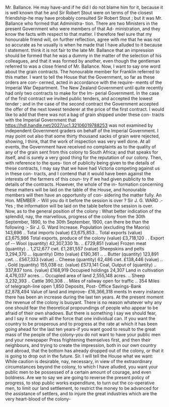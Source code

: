 Mr. Ballance. He may have-and if he did I do not blame him for it, because it is well known that he and Sir Robert Stout were on terms of the closest friendship-he may have probably consulted Sir Robert Stout ; but it was Mr. Ballance who formed that Administra- tion. There are two Ministers in the present Government who were members of that Ad- ministration, and they know the facts with respect to that matter. I therefore feel sure that my honourable friend will, on further reflection, agree with me that he was not so accurate as he usually is when he made that I have alluded to it because I statement. think it is not fair to the late Mr. Ballance that an impression should be formed that he was a dummy in the matter of the selection of his colleagues, and that it was formed by another, even though the gentleman referred to was a close friend of Mr. Ballance. Now, I want to say one word about the grain contracts. The honourable member for Franklin referred to this matter. I want to tell the House that the Government, so far as these orders are con- cerned, acted in accordance with the require- ments of the Imperial War Department. The New Zealand Government until quite recently had only two contracts to make for the Im- perial Government. In the case of the first contract we invited public tenders, and accepted the lowest tender ; and in the case of the second contract the Government accepted the offer of the next lowest tenderer at the price of the first contract. I would like to add that there was not a bag of grain shipped under these con- tracts with the Imperial Government that https://hdl.handle.net/2027/uc1.32106019788253 was not examined by independent Government graders on behalf of the Imperial Government. I may point out also that some thirty thousand sacks of grain were rejected, showing, I think, that the work of inspection was very well done. At all events, the Government have received no complaints as to the quality of any of the grain sent from this colony to South Africa; and that speaks for itself, and is surely a very good thing for the reputation of our colony. Then, with reference to the ques- tion of publicity being given to the details of these contracts, I may say that we have had Victoria competing against us in these con- tracts, and I contend that it would have been against the interests of the farmers of this coun- try if we had given publicity to the details of the contracts. However, the whole of the in- formation concerning these matters will be laid on the table of the House, and honourable members will then have an opportunity of con- sidering the matter fully. An Hon. MEMBER .- Will you do it before the session is over ? Sir J. G. WARD .- Yes ; the information will be laid on the table before the session is over. Now, as to the general position of the colony : What better indication of the splendid, nay, the marvellous, progress of the colony from the 30th September, 1890, to the 30th September, 1900, can there be than the following :- Sir J. G. Ward Increase. Population (excluding the Maoris) 143,696 .. Total imports (value) £3,675,853 .. Total exports (value) £3,675,986 Total exports, produce of the colony (value) £3,718,120 . . Export of -- Wool (quantity) 42,307,330 1b. .. £729,851 (value) Frozen meat (quantity) .. 1,212,677 cwt. £1,281,557 (value) Sheepskins and pelts 3,294,370 ... (quantity) Ditto (value) £190,361 .. .. Butter (quantity) 123,891 cwt. .. £567,333 (value) .. Cheese (quantity) 62,486 cwt. £138,446 (value) .. . Gold (quantity) 155,038 oz. (value) £573,141 Coal, Output of (quantity) .. 337,837 tons. (value) £168,919 Occupied holdings 24,307 Land in cultivation 4,476,037 acres. .. Occupied area of land 2,555,148 acres. .. Sheep 3,232,393 .. Cattle 390,308 . . Miles of railway open for traffic .. 354 Miles of telegraph-line open 1,850 Deposits, Post- Office Savings-Bank £2,878,494 Value of land and improve- £16,366,318 ments In every instance there has been an increase during the last ten years. At the present moment the revenue of the colony is buoyant. There is no reason whatever why any one should fear the theoretical propoundings of people who appear to be afraid of their own shadows. But there is something I say we should fear, and I say it now with all the force that one individual can. If you want the country to be prosperous and to progress at the rate at which it has been going ahead for the last ten years-if you want good to result to the great mass of the people of the colony-you do not want to have your public men and your newspaper Press frightening themselves first, and then their neighbours, and trying to create the impression, both in our own country and abroad, that the bottom has already dropped out of the colony, or that it is going to drop out in the future. Sir. I will tell the House what we want: While caution is desirable, nay, necessary, in view of the extraordinary circumstances beyond the colony, to which I have alluded, you want your public men to be possessed of a certain amount of courage, and even boldness. Are we to say we are going to reverse the present policy of progress, to stop public works expenditure, to turn out the co-operative men, to limit our land settlement, to restrict the money to be advanced for the assistance of settlers, and to injure the great industries which are the very heart-blood of the colony- 